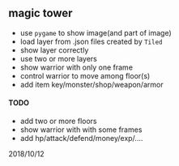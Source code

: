 ## magic tower

- use `pygame` to show image(and part of image)
- load layer from .json files created by `Tiled`
- show layer correctly
- use two or more layers 
- show warrior with only one frame
- control warrior to move among floor(s)
- add item key/monster/shop/weapon/armor

#### TODO 
- add two or more floors
- show warrior with with some frames
- add hp/attack/defend/money/exp/....

2018/10/12

 
 
